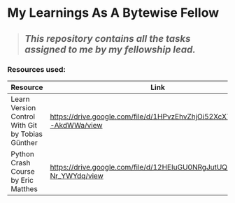 # My Learnings As A Bytewise Fellow
>## *This repository contains all the tasks assigned to me by my fellowship lead.*
### Resources used:
|Resource|Link|
|---|---|
|Learn Version Control With Git by Tobias Günther|https://drive.google.com/file/d/1HPvzEhvZhjOi52XcX7BpsZAx6-AkdWWa/view|
|Python Crash Course by Eric Matthes|https://drive.google.com/file/d/12HEIuGU0NRgJutUQkMUhGKo-Nr_YWYdq/view|
